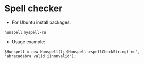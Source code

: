 Spell checker
=====================

* For Ubuntu install packages:

`hunspell`
`myspell-ru`

* Usage example:

`$Hunspell = new Hunspell();`
`$Hunspell->spellCheckString('en', 'abracadabra valid iinnnvalid');`
